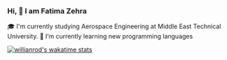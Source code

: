 ### Hi, 👋 I am Fatima Zehra

🎓 I'm currently studying Aerospace Engineering at Middle East Technical University.
🌱 I’m currently learning new programming languages 

[![willianrod's wakatime stats](https://github-readme-stats.vercel.app/api/wakatimeEmeraldZehrawillianrod)](https://github.com/anuraghazra/github-readme-stats)

<!--
-  ...
- 👯 I’m looking to collaborate on ...
- 🤔 I’m looking for help with ...
- 💬 Ask me about ...
- 📫 How to reach me: ...
- 😄 Pronouns: ...
- ⚡ Fun fact: ...
-->

